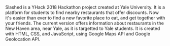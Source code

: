 Slashed is a YHack 2018 Hackathon project created at Yale University.
It is a platform for students to find nearby restaurants that offer discounts. Now it's easier than ever to find a new favorite place to eat, and get together with your friends.
The current version offers information about restaurants in the New Haven area, near Yale, as it is targetted to Yale students.
It is created with HTML, CSS, and JavaScript, using Google Maps API and Google Geolocation API.
